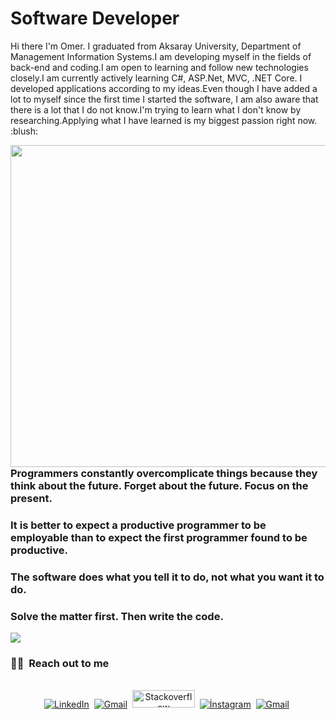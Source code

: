 # Software Developer

<p> Hi there I'm Omer. I graduated from Aksaray University, Department of Management Information Systems.I am developing myself in the fields of back-end and coding.I am open to learning and follow new technologies closely.I am currently actively learning C#, ASP.Net, MVC, .NET Core. I developed applications according to my ideas.Even though I have added a lot to myself since the first time I started the software, I am also aware that there is a lot that I do not know.I'm trying to learn what I don't know by researching.Applying what I have learned is my biggest passion right now. :blush:</p>

<img src="https://user-images.githubusercontent.com/113208047/230200885-91f3bc80-3f00-469a-914e-a499bbb72d1d.gif" align="right" width="550" height="515">


<h3>Programmers constantly overcomplicate things because they think about the future. Forget about the future. Focus on the present.</h3> 
<h3>It is better to expect a productive programmer to be employable than to expect the first programmer found to be productive.</h3> 
<h3>The software does what you tell it to do, not what you want it to do.</h3>
<h3>Solve the matter first. Then write the code.</h3> 
<img src="https://github-readme-stats.vercel.app/api?username=mryilmaz18&theme=radical" >
<h3> 🤝🏻 &nbsp;Reach out to me </h3> 

<p align="center">
<br>
<a href="http://linkedin.com/in/ömer-yılmaz-416347259/"><img src="https://img.shields.io/badge/linkedin-%230077B5.svg?&style=for-the-badge&logo=linkedin&logoColor=white" alt="LinkedIn" /></a>&nbsp;
<a href="mailto:yilmazomer2911@gmail.com?subject=Merhabalar Ömer Bey nasılsınız?"><img src="https://img.shields.io/badge/gmail-%23D14836.svg?&style=for-the-badge&logo=gmail&logoColor=white" alt="Gmail"/></a>&nbsp;
<a href="https://stackoverflow.com/users/21524777/%c3%96mer-y%c4%b1lmaz"><img src="https://user-images.githubusercontent.com/113208047/230208017-27da7250-33c6-4c0a-ab3e-d6ffd2869a2d.jpg" width="100" height="28" alt="Stackoverflow" /></a>&nbsp;
<a href="https://www.instagram.com/mr_yilmaz18/"><img src="https://img.shields.io/badge/İnstagram-fb3958?style=for-the-badge&logo=instagram&logoColor=white" alt="İnstagram" /></a>&nbsp;
<a href="https://wa.me/905393050223"><img src="https://img.shields.io/badge/Whatsapp-25D366?style=for-the-badge&logo=whatsapp&logoColor=white" alt="Gmail"/></a>&nbsp;
</p>





